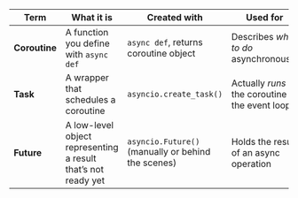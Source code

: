 | Term          | What it is                                                    | Created with                                       | Used for                                        |
| ------------- | ------------------------------------------------------------- | -------------------------------------------------- | ----------------------------------------------- |
| **Coroutine** | A function you define with `async def`                        | `async def`, returns coroutine object              | Describes *what to do* asynchronously           |
| **Task**      | A wrapper that schedules a coroutine                          | `asyncio.create_task()`                            | Actually *runs* the coroutine in the event loop |
| **Future**    | A low-level object representing a result that’s not ready yet | `asyncio.Future()` (manually or behind the scenes) | Holds the result of an async operation          |
